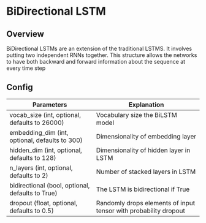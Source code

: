# BiDirectional LSTM

## Overview

BiDirectional LSTMs are an extension of the traditional LSTMS. It involves putting two independent RNNs together. This structure allows the networks to have both backward and forward information about the sequence at every time step

## Config

| Parameters                                       | Explanation                                                      |
|--------------------------------------------------|------------------------------------------------------------------|
| vocab_size (int, optional, defaults to 26000)    | Vocabulary size the BiLSTM model                                 |
| embedding_dim (int, optional, defaults to 300)   | Dimensionality of embedding layer                                |
| hidden_dim (int, optional, defaults to 128)      | Dimensionality of hidden layer in LSTM                           |
| n_layers (int, optional, defaults to 2)          | Number of stacked layers in LSTM                                 |
| bidirectional (bool, optional, defaults to True) | The LSTM is bidirectional if True                                |
| dropout (float, optional, defaults to 0.5)       | Randomly drops elements of input tensor with probability dropout |